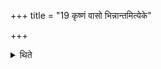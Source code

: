 +++
title = "19 कृष्णं वासो भिन्नान्तमित्येके"

+++

<details><summary>थिते</summary>

कृष्णं वासो भिन्नान्तमित्येके १९
</details>
